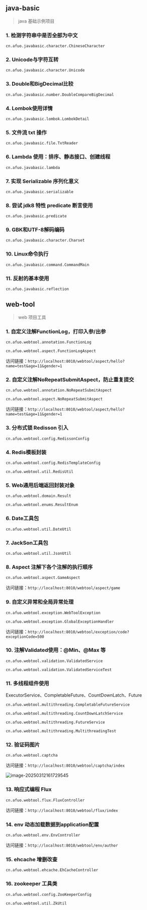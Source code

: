 ## java-basic

> java 基础示例项目
### 1. 检测字符串中是否全部为中文

`cn.afuo.javabasic.character.ChineseCharacter`

### 2. Unicode与字符互转

`cn.afuo.javabasic.character.Unicode`

### 3. Double和BigDecimal比较

`cn.afuo.javabasic.number.DoubleCompareBigDecimal`

### 4. Lombok使用详情

`cn.afuo.javabasic.lombok.LombokDetail`

### 5. 文件流 txt 操作

`cn.afuo.javabasic.file.TxtReader`

### 6. Lambda 使用：排序、静态接口、创建线程

`cn.afuo.javabasic.lambda`

### 7. 实现 Serializable 序列化意义

`cn.afuo.javabasic.serializable`

### 8. 尝试 jdk8 特性 predicate 断言使用

`cn.afuo.javabasic.predicate`

### 9. GBK和UTF-8解码编码

`cn.afuo.javabasic.character.Charset`

### 10. Linux命令执行

`cn.afuo.javabasic.command.CommandMain`

### 11. 反射的基本使用

`cn.afuo.javabasic.reflection`

## web-tool

> web 项目工具
### 1. 自定义注解FunctionLog，打印入参/出参

`cn.afuo.webtool.annotation.FunctionLog` 

`cn.afuo.webtool.aspect.FunctionLogAspect`

访问链接：`http://localhost:8010/webtool/aspect/hello?name=test&age=11&gender=1`

### 2. 自定义注解NoRepeatSubmitAspect，防止重复提交

`cn.afuo.webtool.annotation.NoRepeatSubmitAspect` 

`cn.afuo.webtool.aspect.NoRepeatSubmitAspect`

访问链接：`http://localhost:8010/webtool/aspect/hello?name=test&age=11&gender=1`

### 3. 分布式锁 Redisson 引入

`cn.afuo.webtool.config.RedissonConfig`

### 4. Redis模板封装

`cn.afuo.webtool.config.RedisTemplateConfig`

 `cn.afuo.webtool.util.RedisUtil`

### 5. Web通用后端返回封装对象

`cn.afuo.webtool.domain.Result`

 `cn.afuo.webtool.enums.ResultEnum`

### 6. Date工具包

`cn.afuo.webtool.util.DateUtil`

### 7. JackSon工具包

`cn.afuo.webtool.util.JsonUtil`

### 8. Aspect 注解下各个注解的执行顺序

`cn.afuo.webtool.aspect.GameAspect` 

访问链接：`http://localhost:8010/webtool/aspect/game`

### 9. 自定义异常和全局异常处理

`cn.afuo.webtool.exception.WebToolException`

`cn.afuo.webtool.exception.GlobalExceptionHandler`

访问链接：`http://localhost:8010/webtool/exception/code?exceptionCode=500`

### 10. 注解Validated使用：@Min、@Max 等

`cn.afuo.webtool.validation.ValidatedService`

`cn.afuo.webtool.validation.ValidatedServiceTest`

### 11. 多线程组件使用

ExecutorService、CompletableFuture、CountDownLatch、Future

`cn.afuo.webtool.multithreading.CompletableFutureService`

`cn.afuo.webtool.multithreading.CountDownLatchService`

`cn.afuo.webtool.multithreading.FutureService`

`cn.afuo.webtool.multithreading.MultithreadingTest`

### 12. 验证码图片

`cn.afuo.webtool.captcha`

访问链接：`http://localhost:8010/webtool/captcha/index`

![image-20250312161729545](https://afuo-blog.oss-cn-beijing.aliyuncs.com/demo/web-tool/image-20250312161729545.png)

### 13. 响应式编程 Flux

`cn.afuo.webtool.flux.FluxController`

访问链接：`http://localhost:8010/webtool/flux/index`

### 14. env 动态加载数据到application配置

`cn.afuo.webtool.env.EnvController`

访问链接：`http://localhost:8010/webtool/env/author`

### 15. ehcache 增删改查

`cn.afuo.webtool.ehcache.EhCacheController`

### 16. zookeeper 工具类

`cn.afuo.webtool.config.ZooKeeperConfig`

`cn.afuo.webtool.util.ZkUtil`

